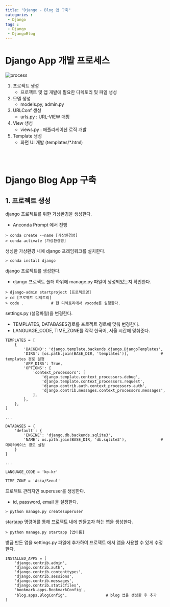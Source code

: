 ```yaml
---
title: "Django - Blog 앱 구축"
categories :	
 - Django
tags : 
 - Django
 - DjangoBlog
---
```


# Django App 개발 프로세스

![process](https://user-images.githubusercontent.com/77096463/105594056-668f8b80-5dd6-11eb-83ff-b5aba403b43c.png)
<br/>

1. 프로젝트 생성
   - 프로젝트 및 앱 개발에 필요한 디렉토리 및 파일 생성
2. 모델 생성
   - models.py, admin.py 
3. URLConf 생성
   - urls.py : URL-VIEW 매핑
4. View 생성
   - views.py : 애플리케이션 로직 개발 
5. Template 생성
   - 화면 UI 개발 (templates/*.html)

<br/>
<br/>

# Django Blog App 구축

## 1. 프로젝트 생성

django 프로젝트를 위한 가상환경을 생성한다. 

- Anconda Prompt 에서 진행

```
> conda create --name [가상환경명]
> conda activate [가상환경명]
```



생성한 가상환경 내에 django 프레임워크를 설치한다.

```
> conda install django
```



django 프로젝트를 생성한다.

- django 프로젝트 폴더 하위에 manage.py 파일이 생성되었는지 확인한다.

```
> django-admin startproject [프로젝트명]
> cd [프로젝트 디렉토리]
> code .			# 현 디렉토리에서 vscode를 실행한다.
```



settings.py (설정파일)을 변경한다.

- TEMPLATES, DATABASES경로를 프로젝트 경로에 맞춰 변경한다.
- LANGUAGE_CODE, TIME_ZONE를 각각 한국어, 서울 시간에 맞춰준다.

```
TEMPLATES = [
    {
        'BACKEND': 'django.template.backends.django.DjangoTemplates',
        'DIRS': [os.path.join(BASE_DIR, 'templates')],				#  templates 경로 설정
        'APP_DIRS': True,
        'OPTIONS': {
            'context_processors': [
                'django.template.context_processors.debug',
                'django.template.context_processors.request',
                'django.contrib.auth.context_processors.auth',
                'django.contrib.messages.context_processors.messages',
            ],
        },
    },
]

...

DATABASES = {
    'default': {
        'ENGINE': 'django.db.backends.sqlite3',
        'NAME': os.path.join(BASE_DIR, 'db.sqlite3'),				# 데이터베이스 경로 설정
    }
}

...

LANGUAGE_CODE = 'ko-kr'												

TIME_ZONE = 'Asia/Seoul'
```



프로젝트 관리자인 superuser를 생성한다.

- id, password, email 을 설정한다.

```
> python manage.py createsuperuser 
```



startapp 명령어를 통해 프로젝트 내에 만들고자 하는 앱을 생성한다.

```
> python manage.py startapp [앱이름]
```



방금 만든 앱을 settings.py 파일에 추가하여 프로젝트 에서 앱을 사용할 수 있게 수정한다.

```
INSTALLED_APPS = [
    'django.contrib.admin',
    'django.contrib.auth',
    'django.contrib.contenttypes',
    'django.contrib.sessions',
    'django.contrib.messages',
    'django.contrib.staticfiles',
    'bookmark.apps.BookmarkConfig',			
    'blog.apps.BlogConfig',					# blog 앱을 생성한 후 추가
]
```

<br/>

<br/>





